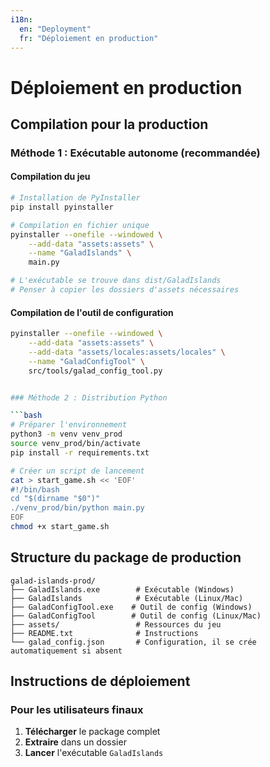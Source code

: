 ```yaml
---
i18n:
  en: "Deployment"
  fr: "Déploiement en production"
---
```


# Déploiement en production

## Compilation pour la production

### Méthode 1 : Exécutable autonome (recommandée)


#### Compilation du jeu

```bash
# Installation de PyInstaller
pip install pyinstaller

# Compilation en fichier unique
pyinstaller --onefile --windowed \
    --add-data "assets:assets" \
    --name "GaladIslands" \
    main.py

# L'exécutable se trouve dans dist/GaladIslands
# Penser à copier les dossiers d'assets nécessaires
```

#### Compilation de l'outil de configuration

```bash
pyinstaller --onefile --windowed \
    --add-data "assets:assets" \
    --add-data "assets/locales:assets/locales" \
    --name "GaladConfigTool" \
    src/tools/galad_config_tool.py


### Méthode 2 : Distribution Python

```bash
# Préparer l'environnement
python3 -m venv venv_prod
source venv_prod/bin/activate
pip install -r requirements.txt

# Créer un script de lancement
cat > start_game.sh << 'EOF'
#!/bin/bash
cd "$(dirname "$0")"
./venv_prod/bin/python main.py
EOF
chmod +x start_game.sh
```

## Structure du package de production

```
galad-islands-prod/
├── GaladIslands.exe        # Exécutable (Windows)
├── GaladIslands            # Exécutable (Linux/Mac)
├── GaladConfigTool.exe    # Outil de config (Windows)
├── GaladConfigTool        # Outil de config (Linux/Mac)
├── assets/                 # Ressources du jeu
├── README.txt              # Instructions
└── galad_config.json       # Configuration, il se crée automatiquement si absent
```

## Instructions de déploiement

### Pour les utilisateurs finaux

1. **Télécharger** le package complet
2. **Extraire** dans un dossier
3. **Lancer** l'exécutable `GaladIslands`

